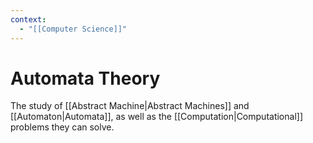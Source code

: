 ```yaml
---
context:
  - "[[Computer Science]]"
---
```


# Automata Theory

The study of [[Abstract Machine|Abstract Machines]] and [[Automaton|Automata]], as well as the [[Computation|Computational]] problems they can solve.
